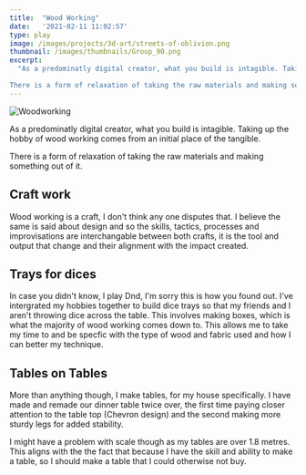 ```yaml
---
title:  "Wood Working"
date:   '2021-02-11 11:02:57'
type: play
image: /images/projects/3d-art/streets-of-oblivion.png
thumbnail: /images/thumbnails/Group_90.png
excerpt:
  "As a predominatly digital creator, what you build is intagible. Taking up the hobby of wood working comes from an initial place of the tangible.

There is a form of relaxation of taking the raw materials and making something out of it."
---
```


![Woodworking](/images/projects/woodworking.png "Woodworking")

As a predominatly digital creator, what you build is intagible. Taking up the hobby of wood working comes from an initial place of the tangible.

There is a form of relaxation of taking the raw materials and making something out of it.

## Craft work

Wood working is a craft, I don't think any one disputes that. I believe the same is said about design and so the skills, tactics, processes and improvisations are interchangable between both crafts, it is the tool and output that change and their alignment with the impact created.

## Trays for dices

In case you didn't know, I play Dnd, I'm sorry this is how you found out. I've intergrated my hobbies together to build dice trays so that my friends and I aren't throwing dice across the table. This involves making boxes, which is what the majority of wood working comes down to. This allows me to take my time to and be specfic with the type of wood and fabric used and how I can better my technique.


## Tables on Tables
More than anything though, I make tables, for my house specifically. I have made and remade our dinner table twice over, the first time paying closer attention to the table top (Chevron design) and the second making more sturdy legs for added stability. 

I might have a problem with scale though as my tables are over 1.8 metres. This aligns with the the fact that because I have the skill and ability to make a table, so I should make a table that I could otherwise not buy. 



